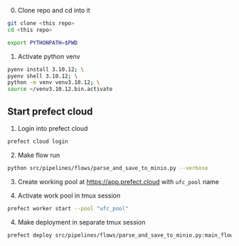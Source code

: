 
0. Clone repo and cd into it
```bash
git clone <this repo>
cd <this repo>

export PYTHONPATH=$PWD
```

1. Activate python venv
```bash
pyenv install 3.10.12; \
pyenv shell 3.10.12; \
python -m venv venv3.10.12; \
source ~/venv3.10.12.bin.activate
```

<!-- 1. Parse all fights statistics
```bash
python src/pipelines/parse_all_fights.py --save_path=<where to save .json result>
``` -->


## Start prefect cloud

<!-- 1. 
```bash
prefect orion start
```

2.
```bash
 prefect agent start --pool default-agent-pool --work-queue default
 ```

3. Run a flow that parses data and loads it to minio with
```bash
python src/pipelines/flows/parse_and_save_to_minio.py
```

3.1 Alternatively (preferably) you can set parsing on schedule
```bash
prefect deployment build src/pipelines/flows/parse_and_save_to_minio.py:load_data_to_minio -n parse_data_and_load_to_minio -a
``` -->

1. Login into prefect cloud
```bash
prefect cloud login
```

2. Make flow run
```bash
python src/pipelines/flows/parse_and_save_to_minio.py --verbose
```

3. Create working pool at https://app.prefect.cloud with `ufc_pool` name

3. Activate work pool in tmux session
```bash
prefect worker start --pool "ufc_pool"
```

4. Make deployment in separate tmux session
```bash
prefect deploy src/pipelines/flows/parse_and_save_to_minio.py:main_flow -n parse_and_save_to_minio -p ufc_pool --params='{"verbose":true,"minio_bucket_name":"ufc-raw-data","minio_object_name":"ufc_stats.json"}'
```
